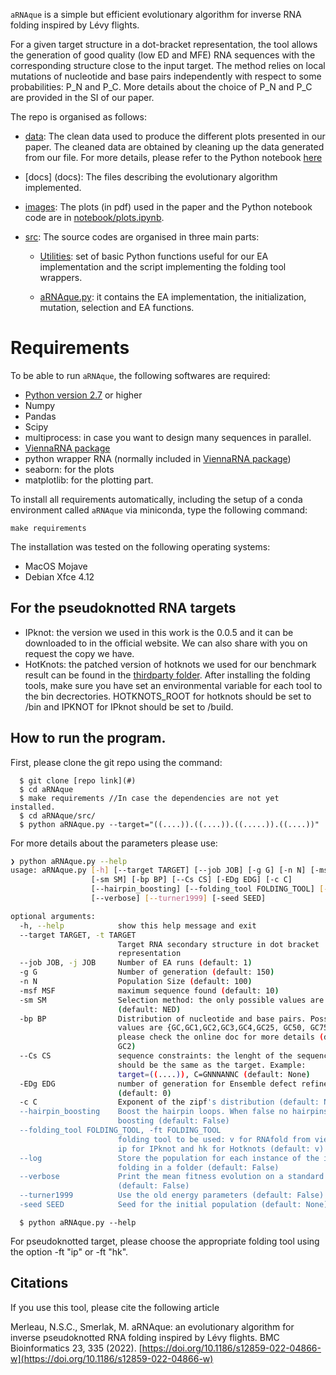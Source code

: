 <!--(@Author: [Nono Saha Cyrille Merleau](#) and [Matteo Smerlak](#) )-->
`aRNAque` is a simple but efficient evolutionary algorithm for inverse RNA folding inspired by Lévy flights.

For a given target structure in a dot-bracket representation, the tool allows the generation of good quality (low ED and MFE) RNA sequences with the corresponding structure close to the input target. The method relies on local mutations of nucleotide and base pairs independently with respect to some probabilities: P_N and P_C. More details about the choice of P_N and P_C are provided in the SI of our paper.

The repo is organised as follows:
- [data](data/): The clean data used to produce the different plots presented in our paper.  The cleaned data are obtained by cleaning up the data generated from our file. For more details, please refer to the Python notebook [here](notebook/clean_data.ipynb)
- [docs] (docs): The files describing the evolutionary algorithm implemented.
- [images](images/): The plots (in pdf) used in the paper and the Python notebook code are in [notebook/plots.ipynb](notebook/plots.ipynb).
- [src](src/): The source codes are organised in three main parts:

    - [Utilities](src/utilities/): set of basic Python functions useful for our EA implementation and the script implementing the folding tool wrappers.
    
    - [aRNAque.py](src/aRNAque.py): it contains the EA implementation, the initialization, mutation, selection and EA functions.

# Requirements
To be able to run `aRNAque`, the following softwares are required:

- [Python version 2.7](https://docs.anaconda.com/anaconda/user-guide/tasks/switch-environment/) or higher
- Numpy
- Pandas
- Scipy
- multiprocess: in case you want to design many sequences in parallel.
- [ViennaRNA package](https://anaconda.org/bioconda/viennarna)
- python wrapper RNA (normally included in [ViennaRNA package](https://anaconda.org/bioconda/viennarna))
- seaborn: for the plots
- matplotlib: for the plotting part.

To install all requirements automatically, including the setup of a conda environment called `aRNAque` via miniconda, type the following command:

```
make requirements
```

The installation was tested on the following operating systems:

* MacOS Mojave
* Debian Xfce 4.12

## For the pseudoknotted RNA targets
  - IPknot: the version we used in this work is the 0.0.5 and it can be downloaded to in the official website. We can also share with you on request the copy we have. 
  - HotKnots: the patched version of hotknots we used for our benchmark result can be found in the [thirdparty folder](thirdparty/Hotknots_v2.0_patched.zip). 
After installing the folding tools, make sure you have set an environmental variable for each tool to the bin decrectories. HOTKNOTS_ROOT for hotknots should be set to <path to hotknots>/bin  and IPKNOT for IPknot should be set to <path to the ipknot>/build.

## How to run the program.
First, please clone the git repo using the command:

      $ git clone [repo link](#)
      $ cd aRNAque
      $ make requirements //In case the dependencies are not yet installed.  
      $ cd aRNAque/src/
      $ python aRNAque.py --target="((....)).((....)).((.....)).((....))"

For more details about the parameters please use:
```bash
❯ python aRNAque.py --help
usage: aRNAque.py [-h] [--target TARGET] [--job JOB] [-g G] [-n N] [-msf MSF]
                  [-sm SM] [-bp BP] [--Cs CS] [-EDg EDG] [-c C]
                  [--hairpin_boosting] [--folding_tool FOLDING_TOOL] [--log]
                  [--verbose] [--turner1999] [-seed SEED]

optional arguments:
  -h, --help            show this help message and exit
  --target TARGET, -t TARGET
                        Target RNA secondary structure in dot bracket
                        representation
  --job JOB, -j JOB     Number of EA runs (default: 1)
  -g G                  Number of generation (default: 150)
  -n N                  Population Size (default: 100)
  -msf MSF              maximum sequence found (default: 10)
  -sm SM                Selection method: the only possible values are {F,NED}
                        (default: NED)
  -bp BP                Distribution of nucleotide and base pairs. Possible
                        values are {GC,GC1,GC2,GC3,GC4,GC25, GC50, GC75,ALL},
                        please check the online doc for more details (default:
                        GC2)
  --Cs CS               sequence constraints: the lenght of the sequence
                        should be the same as the target. Example:
                        target=((....)), C=GNNNANNC (default: None)
  -EDg EDG              number of generation for Ensemble defect refinement
                        (default: 0)
  -c C                  Exponent of the zipf's distribution (default: None)
  --hairpin_boosting    Boost the hairpin loops. When false no hairpins
                        boosting (default: False)
  --folding_tool FOLDING_TOOL, -ft FOLDING_TOOL
                        folding tool to be used: v for RNAfold from viennarna,
                        ip for IPknot and hk for Hotknots (default: v)
  --log                 Store the population for each instance of the inverse
                        folding in a folder (default: False)
  --verbose             Print the mean fitness evolution on a standard output
                        (default: False)
  --turner1999          Use the old energy parameters (default: False)
  -seed SEED            Seed for the initial population (default: None)
```
      $ python aRNAque.py --help

For pseudoknotted target, please choose the appropriate folding tool using the option -ft "ip" or -ft "hk".

## Citations
If you use this tool, please cite the following article

Merleau, N.S.C., Smerlak, M. aRNAque: an evolutionary algorithm for inverse pseudoknotted RNA folding inspired by Lévy flights. BMC Bioinformatics 23, 335 (2022). [https://doi.org/10.1186/s12859-022-04866-w](https://doi.org/10.1186/s12859-022-04866-w)
